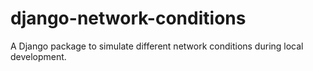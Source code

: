 # django-network-conditions
A Django package to simulate different network conditions during local development.
